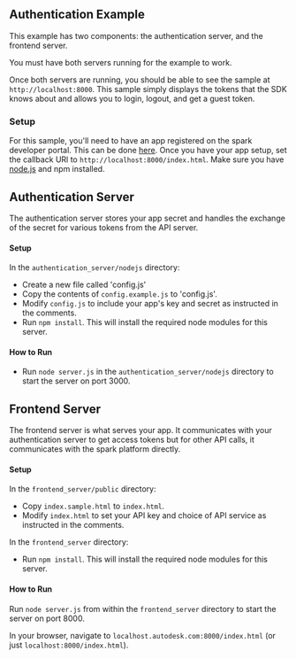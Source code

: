 ## Authentication Example

This example has two components: the authentication server, and the frontend server.

You must have both servers running for the example to work.

Once both servers are running, you should be able to see the sample at `http://localhost:8000`. This sample simply
displays the tokens that the SDK knows about and allows you to login, logout, and get a guest token.

### Setup
For this sample, you'll need to have an app registered on the spark developer portal. This can be done
[here](https://spark.autodesk.com/developers/myApps). Once you have your app setup, set the callback URl to
`http://localhost:8000/index.html`. Make sure you have [node.js](http://nodejs.org) and npm installed.

## Authentication Server
The authentication server stores your app secret and handles the exchange of the secret for various tokens from the
API server.

#### Setup
In the `authentication_server/nodejs` directory:
- Create a new file called 'config.js'
- Copy the contents of `config.example.js` to 'config.js'.
- Modify `config.js` to include your app's key and secret as instructed in the comments.
- Run `npm install`. This will install the required node modules for this server.

#### How to Run
- Run `node server.js` in the `authentication_server/nodejs` directory to start the server on port 3000.

## Frontend Server
The frontend server is what serves your app. It communicates with your authentication server to get access tokens but for
other API calls, it communicates with the spark platform directly.

#### Setup
In the `frontend_server/public` directory:
- Copy `index.sample.html` to `index.html`.
- Modify `index.html` to set your API key and choice of API service as instructed in the comments.

In the `frontend_server` directory:
- Run `npm install`. This will install the required node modules for this server.

#### How to Run
Run `node server.js` from within the `frontend_server` directory to start the server on port 8000.

In your browser, navigate to `localhost.autodesk.com:8000/index.html` (or just `localhost:8000/index.html`).
